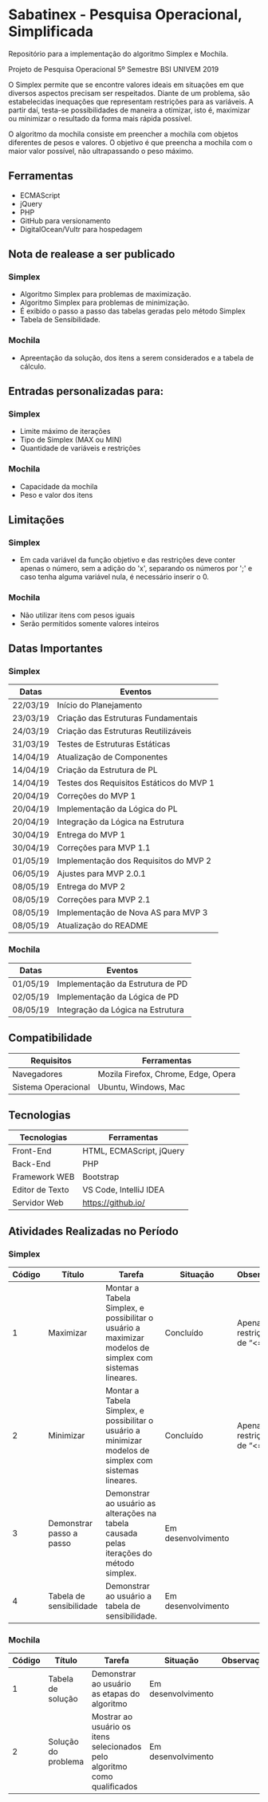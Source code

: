 # Sabatinex - Pesquisa Operacional, Simplificada

Repositório para a implementação do algoritmo Simplex e Mochila.

Projeto de Pesquisa Operacional
5º Semestre BSI UNIVEM 2019

O Simplex permite que se encontre valores ideais em situações em que diversos aspectos precisam ser respeitados. Diante de um problema, são estabelecidas inequações que representam restrições para as variáveis. A partir daí, testa-se possibilidades de maneira a otimizar, isto é, maximizar ou minimizar o resultado da forma mais rápida possível.

O algoritmo da mochila consiste em preencher a mochila com objetos diferentes de pesos e valores. O objetivo é que preencha a mochila com o maior valor possível, não ultrapassando o peso máximo.


## Ferramentas

- ECMAScript
- jQuery
- PHP
- GitHub para versionamento
- DigitalOcean/Vultr para hospedagem

## Nota de realease a ser publicado

### Simplex

- Algoritmo Simplex para problemas de maximização.
- Algoritmo Simplex para problemas de minimização.
- É exibido o passo a passo das tabelas geradas pelo método Simplex
- Tabela de Sensibilidade.

### Mochila

- Apreentação da solução, dos itens a serem considerados e a tabela de cálculo.


## Entradas personalizadas para:

### Simplex

- Limite máximo de iterações
- Tipo de Simplex (MAX ou MIN)
- Quantidade de variáveis e restrições

### Mochila
- Capacidade da mochila
- Peso e valor dos itens

## Limitações

### Simplex

- Em cada variável da função objetivo e das restrições deve conter apenas o número, sem a adição do 'x', separando os números por ';' e caso tenha alguma variável nula, é necessário inserir o 0.


### Mochila

- Não utilizar itens com pesos iguais
- Serão permitidos somente valores inteiros


## Datas Importantes

### Simplex

Datas | Eventos
--------- | ------
22/03/19    | Início do Planejamento
23/03/19    | Criação das Estruturas Fundamentais
24/03/19    | Criação das Estruturas Reutilizáveis
31/03/19    | Testes de Estruturas Estáticas
14/04/19    | Atualização de Componentes
14/04/19    | Criação da Estrutura de PL
14/04/19    | Testes dos Requisitos Estáticos do MVP 1
20/04/19    | Correções do MVP 1
20/04/19    | Implementação da Lógica do PL
20/04/19    | Integração da Lógica na Estrutura
30/04/19    | Entrega do MVP 1
30/04/19    | Correções para MVP 1.1
01/05/19    | Implementação dos Requisitos do MVP 2
06/05/19    | Ajustes para MVP 2.0.1
08/05/19    | Entrega do MVP 2
08/05/19    | Correções para MVP 2.1
08/05/19    | Implementação de Nova AS para MVP 3
08/05/19    | Atualização do README


### Mochila

Datas | Eventos
--------- | ------
01/05/19    | Implementação da Estrutura de PD
02/05/19    | Implementação da Lógica de PD
08/05/19    | Integração da Lógica na Estrutura

## Compatibilidade

Requisitos | Ferramentas
--------- | ------
Navegadores     | Mozila Firefox, Chrome, Edge, Opera
Sistema Operacional    | Ubuntu, Windows, Mac

## Tecnologias

Tecnologias | Ferramentas
--------- | ------
Front-End     | HTML, ECMAScript, jQuery
Back-End    | PHP
Framework WEB    | Bootstrap
Editor de Texto  | VS Code, IntelliJ IDEA
Servidor Web    | https://github.io/

## Atividades Realizadas no Período

### Simplex

Código | Título | Tarefa | Situação | Observação
--------- | ------ | -------| -------| -------
1 | Maximizar | Montar a Tabela Simplex, e possibilitar o usuário a maximizar modelos de simplex com sistemas lineares. | Concluído | Apenas restrições de “<=”
2 | Minimizar | Montar a Tabela Simplex, e possibilitar o usuário a minimizar modelos de simplex com sistemas lineares. | Concluído | Apenas restrições de “<=”
3 | Demonstrar passo a passo | Demonstrar ao usuário as alterações na tabela causada pelas iterações do método simplex. | Em desenvolvimento|
4  | Tabela de sensibilidade | Demonstrar ao usuário a tabela de sensibilidade. |Em desenvolvimento|

### Mochila

Código | Título | Tarefa | Situação | Observação
--------- | ------ | -------| -------| -------
1 | Tabela de solução | Demonstrar ao usuário as etapas do algoritmo | Em desenvolvimento |
2 | Solução do problema | Mostrar ao usuário os itens selecionados pelo algoritmo como qualificados | Em desenvolvimento |